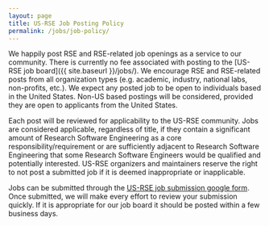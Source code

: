 ```yaml
---
layout: page
title: US-RSE Job Posting Policy
permalink: /jobs/job-policy/
---
```


We happily post RSE and RSE-related job openings as a service to our community.
There is currently no fee associated with posting to the [US-RSE job board]({{ site.baseurl }}/jobs/).
We encourage RSE and RSE-related posts from all organization types (e.g. academic, industry, national labs, non-profits, etc.).
We expect any posted job to be open to individuals based in the United States.
Non-US based postings will be considered, provided they are open to applicants from the United States.

Each post will be reviewed for applicability to the US-RSE community.
Jobs are considered applicable, regardless of title, if they contain a significant amount of Research Software Engineering as a core responsibility/requirement or are sufficiently adjacent to Research Software Engineering that some Research Software Engineers would be qualified and potentially interested.
US-RSE organizers and maintainers reserve the right to not post a submitted job if it is deemed inappropriate or inapplicable.  

Jobs can be submitted through the [US-RSE job submission google form](https://docs.google.com/forms/d/e/1FAIpQLSfYK64R1c0rj-ERldGLxuqedLIbsYPZXj9uBplDRYNmnND10Q/viewform?usp=sf_link).
Once submitted, we will make every effort to review your submission quickly.
If it is appropriate for our job board it should be posted within a few business days.  
